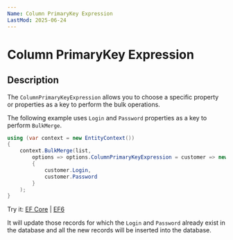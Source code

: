 ```yaml
---
Name: Column PrimaryKey Expression
LastMod: 2025-06-24
---
```


# Column PrimaryKey Expression

## Description

The `ColumnPrimaryKeyExpression` allows you to choose a specific property or properties as a key to perform the bulk operations.

The following example uses `Login` and `Password` properties as a key to perform `BulkMerge`.

```csharp
using (var context = new EntityContext())
{
    context.BulkMerge(list, 
        options => options.ColumnPrimaryKeyExpression = customer => new 
        { 
            customer.Login, 
            customer.Password 
        }
    );
}
```
Try it: [EF Core](https://dotnetfiddle.net/FZFpec) | [EF6](https://dotnetfiddle.net/L1Wvep)

It will update those records for which the `Login` and `Password` already exist in the database and all the new records will be inserted into the database. 
